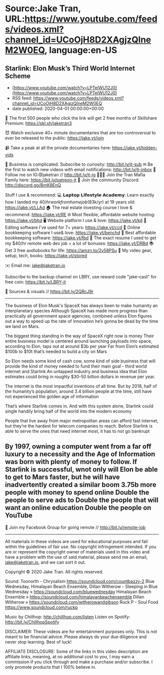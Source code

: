 # Source:Jake Tran, URL:https://www.youtube.com/feeds/videos.xml?channel_id=UCoOjH8D2XAgjzQlneM2W0EQ, language:en-US

## Starlink: Elon Musk’s Third World Internet Scheme
 - [https://www.youtube.com/watch?v=LPTeIWU12J0](https://www.youtube.com/watch?v=LPTeIWU12J0)
 - RSS feed: https://www.youtube.com/feeds/videos.xml?channel_id=UCoOjH8D2XAgjzQlneM2W0EQ
 - date published: 2020-04-01 00:00:00+00:00

🌌 The first 500 people who click the link will get 2 free months of Skillshare Premium: https://skl.sh/jaketran3

😈 Watch exclusive 40+ minute documentaries that are too controversial to ever be released to the public: https://jake.yt/join 

📹 Take a peak at all the private documentaries here: https://jake.yt/hidden-vids

🎥 Business is complicated. Subscribe to curiosity: http://bit.ly/jt-sub
✉ Be the first to watch new videos with email notifications: http://bit.ly/jt-inbox
📸 Follow me on IG:@jaketran // http://bit.ly/jt-ig
👨👦👦 Join the Tran Mafia Family here: https://bit.ly/patreon-jt
💬 Join the community Discord: http://discord.gg/BmK8EnQ

Stuff I use & recommend:
💻 𝗟𝗮𝗽𝘁𝗼𝗽 𝗟𝗶𝗳𝗲𝘀𝘁𝘆𝗹𝗲 𝗔𝗰𝗮𝗱𝗲𝗺𝘆: Learn exactly how I landed my $40/hr work from home job ($83k/yr) at 19 years old: https://jake.yt/LLAd
🏠 The real estate investing course I love & recommend: https://jake.yt/RE
🌐 Most flexible, affordable website hosting: https://jake.yt/bhd
🖥️ Website platform I use & love: https://jake.yt/kd
💽 Editing software I've used for 7+ years: https://jake.yt/ccd
📒 Online bookkeeping software I use& love: https://jake.yt/benchd 
🧾 Best affordable bookkeeping software: https://jake.yt/fbd
📜 The exact resume I used to get my $40/hr remote web dev job + a lot of bonuses: https://jake.yt/DRBd
📚 Get 3 free audiobooks for life: https://amzn.to/2v58PSu
🎥 My video gear, setup, tech, books: https://jake.yt/stored

✉️ Email me: jake@jaketran.io

Subscribe to the backup channel on LBRY, use reward code "jake-cast" for free coin: https://bit.ly/LBRY-jt

📰 Sources & visuals // https://bit.ly/2QRcJ9r

-----------------------
The business of Elon Musk's SpaceX has always been to make humanity an interplanetary species
Although SpaceX has made more progress than practically all government space agencies, combined unless Elon figures out a way to speed up the rate of innovation he’s gonna be dead by the time we land on Mars.

The biggest thing standing in the way of SpaceX right now is money
Their entire business model is centered around launching payloads into space, according to Elon, taps out at around $3b per year
Far from Elon’s estimated $100b to $10t that’s needed to build a city on Mars

So Elon needs some kind of cash cow, some kind of side business that will provide the kind of money needed to fund their main goal - third world internet and Starlink
An untapped industry and business idea that Elon estimates could bring in roughly $30-50 billion dollars in revenue per year.

The internet is the most impactful inventions of all time. But by 2018, half of the humanity’s population, around 3.4 billion people at the time, still have not experienced the golden age of information

That’s where Starlink comes in. And with this system alone, Starlink could single handily bring half of the world into the modern economy

People that live away from major metropolitan areas can afford fast internet, but they’re the hardest for telecom companies to reach. Before Starlink is able to serve the ones that need internet most, it has to not go bankrupt

By 1997, owning a computer went from a far off luxury to a necessity and the Age of Information was born with plenty of money to follow.
If Starlink is successful, wnot only will Elon be able to get to Mars faster, but he will have inadvertently created a similar boom
3.75b more people with money to spend online
Double the people to serve ads to
Double the people that will want an online education
Double the people on YouTube
-----------------------

🌅 Join my Facebook Group for going remote // http://bit.ly/remote-job

-----------------------

All materials in these videos are used for educational purposes and fall within the guidelines of fair use. No copyright infringement intended. If you are or represent the copyright owner of materials used in this video and have a problem with the use of said material, please send me an email, jake@jaketran.io, and we can sort it out.

Copyright © 2020 Jake Tran. All rights reserved.

Sound:
Toonorth - Chrysalism https://soundcloud.com/countbazzy-2 
Blue Wednesday, Himalayan Beach Ensemble, Dillan Witherow - Sleeping in 
Blue Wednesday » https://soundcloud.com/bluewednesday 
Himalayan Beach Ensemble » https://soundcloud.com/himalayanbeachensemble 
Dillan Witherow » https://soundcloud.com/witherowandgibson 
Ruck P - Soul Food https://www.soundcloud.com/ruckp 

Music by Chillhop: http://chillhop.com/listen
Listen on Spotify: http://bit.ly/ChillhopSpotify

DISCLAIMER: These videos are for entertainment purposes only. This is not meant to be financial advice. Please always do your due diligence and never stop learning. Best of luck!

AFFILIATE DISCLOSURE: Some of the links in this video description are affiliate links, meaning, at no additional cost to you, I may earn a commission if you click through and make a purchase and/or subscribe. I only promote products that I 100% believe in.

